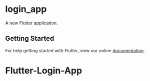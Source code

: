 # login_app

A new Flutter application.

## Getting Started

For help getting started with Flutter, view our online
[documentation](https://flutter.io/).
# Flutter-Login-App
